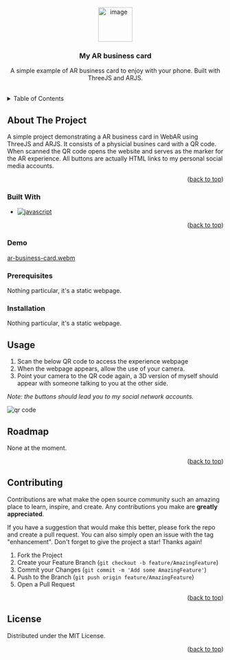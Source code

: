 <a name="readme-top"></a>
<!-- PROJECT LOGO -->
<br />
<div align="center">
  <a href="https://github.com/yannklein/iamyann">
    <img alt="image" src="https://github.com/yannklein/iamyann/assets/26819547/8b1a75ff-736a-4cba-b91f-aa21afe17bfe alt="Logo" width="80" height="80">
  </a>

  <h3 align="center">My AR business card</h3>

  <p align="center">
    A simple example of AR business card to enjoy with your phone. Built with ThreeJS and ARJS.
    <br />
    <br />
  </p>
</div>



<!-- TABLE OF CONTENTS -->
<details>
  <summary>Table of Contents</summary>
  <ol>
    <li>
      <a href="#about-the-project">About The Project</a>
      <ul>
        <li><a href="#built-with">Built With</a></li>
        <li><a href="#demo">Demo</a></li>
      </ul>
    </li>
    <li>
      <a href="#getting-started">Getting Started</a>
      <ul>
        <li><a href="#prerequisites">Prerequisites</a></li>
        <li><a href="#installation">Installation</a></li>
      </ul>
    </li>
    <li><a href="#usage">Usage</a></li>
    <li><a href="#roadmap">Roadmap</a></li>
    <li><a href="#contributing">Contributing</a></li>
    <li><a href="#license">License</a></li>
    <li><a href="#acknowledgments">Acknowledgments</a></li>
  </ol>
</details>



<!-- ABOUT THE PROJECT -->
## About The Project

A simple project demonstrating a AR business card in WebAR using ThreeJS and ARJS. It consists of a physicial busines card with a QR code. When scanned the QR code opens the website and serves as the marker for the AR experience. All buttons are actually HTML links to my personal social media accounts. 

<p align="right">(<a href="#readme-top">back to top</a>)</p>



### Built With
* [![javascript][javascript]][javascript-url]

<p align="right">(<a href="#readme-top">back to top</a>)</p>

### Demo
[ar-business-card.webm](https://github.com/yannklein/iamyann/assets/26819547/cedb70e0-4c9c-4de3-838a-c1828dd53d6d)

<!-- GETTING STARTED -->

### Prerequisites

Nothing particular, it's a static webpage.

### Installation

Nothing particular, it's a static webpage.


<!-- USAGE EXAMPLES -->
## Usage

1. Scan the below QR code to access the experience webpage
2. When the webpage appears, allow the use of your camera.
3. Point your camera to the QR code again, a 3D version of myself should appear with someone talking to you at the other side.

_Note: the buttons should lead you to my social network accounts._

![qr code](https://github.com/yannklein/iamyann/blob/master/marker/marker_yann.png?raw=true)


<!-- ROADMAP -->
## Roadmap

None at the moment.

<p align="right">(<a href="#readme-top">back to top</a>)</p>



<!-- CONTRIBUTING -->
## Contributing

Contributions are what make the open source community such an amazing place to learn, inspire, and create. Any contributions you make are **greatly appreciated**.

If you have a suggestion that would make this better, please fork the repo and create a pull request. You can also simply open an issue with the tag "enhancement".
Don't forget to give the project a star! Thanks again!

1. Fork the Project
2. Create your Feature Branch (`git checkout -b feature/AmazingFeature`)
3. Commit your Changes (`git commit -m 'Add some AmazingFeature'`)
4. Push to the Branch (`git push origin feature/AmazingFeature`)
5. Open a Pull Request

<p align="right">(<a href="#readme-top">back to top</a>)</p>



<!-- LICENSE -->
## License

Distributed under the MIT License.

<p align="right">(<a href="#readme-top">back to top</a>)</p>






<!-- MARKDOWN LINKS & IMAGES -->
<!-- https://www.markdownguide.org/basic-syntax/#reference-style-links -->
[contributors-shield]: https://img.shields.io/github/contributors/othneildrew/Best-README-Template.svg?style=for-the-badge
[contributors-url]: https://github.com/othneildrew/Best-README-Template/graphs/contributors
[forks-shield]: https://img.shields.io/github/forks/othneildrew/Best-README-Template.svg?style=for-the-badge
[forks-url]: https://github.com/othneildrew/Best-README-Template/network/members
[stars-shield]: https://img.shields.io/github/stars/othneildrew/Best-README-Template.svg?style=for-the-badge
[stars-url]: https://github.com/othneildrew/Best-README-Template/stargazers
[issues-shield]: https://img.shields.io/github/issues/othneildrew/Best-README-Template.svg?style=for-the-badge
[issues-url]: https://github.com/othneildrew/Best-README-Template/issues
[license-shield]: https://img.shields.io/github/license/othneildrew/Best-README-Template.svg?style=for-the-badge
[license-url]: https://github.com/othneildrew/Best-README-Template/blob/master/LICENSE.txt
[linkedin-shield]: https://img.shields.io/badge/-LinkedIn-black.svg?style=for-the-badge&logo=linkedin&colorB=555
[linkedin-url]: https://linkedin.com/in/othneildrew
[product-screenshot]: images/screenshot.png
[Next.js]: https://img.shields.io/badge/next.js-000000?style=for-the-badge&logo=nextdotjs&logoColor=white
[Next-url]: https://nextjs.org/
[React.js]: https://img.shields.io/badge/React-20232A?style=for-the-badge&logo=react&logoColor=61DAFB
[React-url]: https://reactjs.org/
[Vue.js]: https://img.shields.io/badge/Vue.js-35495E?style=for-the-badge&logo=vuedotjs&logoColor=4FC08D
[Vue-url]: https://vuejs.org/
[Angular.io]: https://img.shields.io/badge/Angular-DD0031?style=for-the-badge&logo=angular&logoColor=white
[Angular-url]: https://angular.io/
[Svelte.dev]: https://img.shields.io/badge/Svelte-4A4A55?style=for-the-badge&logo=svelte&logoColor=FF3E00
[Svelte-url]: https://svelte.dev/
[Laravel.com]: https://img.shields.io/badge/Laravel-FF2D20?style=for-the-badge&logo=laravel&logoColor=white
[Laravel-url]: https://laravel.com
[Bootstrap.com]: https://img.shields.io/badge/Bootstrap-563D7C?style=for-the-badge&logo=bootstrap&logoColor=white
[Bootstrap-url]: https://getbootstrap.com
[JQuery.com]: https://img.shields.io/badge/jQuery-0769AD?style=for-the-badge&logo=jquery&logoColor=white
[JQuery-url]: https://jquery.com 
[Python]: https://img.shields.io/badge/Python-3776AB?style=for-the-badge&logo=python&logoColor=FFE466
[Python-url]: https://www.python.org
[ffmpeg]: https://img.shields.io/badge/ffmpeg-007808?style=for-the-badge&logo=ffmpeg&logoColor=black
[ffmpeg-url]: https://ffmpeg.org
[chrome]: https://img.shields.io/badge/Chrome%20Extension-lightgray?style=for-the-badge&logo=googlechrome&logoColor=FC521F
[chrome-url]: https://chromewebstore.google.com
[Flask]: https://img.shields.io/badge/flask-black?style=for-the-badge&logo=flask&logoColor=white
[Flask-url]: https://flask.palletsprojects.com/en/3.0.x/
[googletranslate]: https://img.shields.io/badge/googletranslate-4285F4?style=for-the-badge&logo=googletranslate&logoColor=white
[googletranslate-url]: https://cloud.google.com/translate
[openai]: https://img.shields.io/badge/WhisperAI-4285F4?style=for-the-badge&logo=openai&logoColor=white
[openai-url]: https://openai.com/research/whisper
[rubyonrails]: https://img.shields.io/badge/rubyonrails-D30001?style=for-the-badge&logo=rubyonrails&logoColor=black
[rubyonrails-url]: https://rubyonrails.org/
[javascript]: https://img.shields.io/badge/javascript-F7DF1E?style=for-the-badge&logo=javascript&logoColor=black
[javascript-url]: https://developer.mozilla.org/en-US/docs/Web/JavaScript
[javascript]: https://img.shields.io/badge/javascript-F7DF1E?style=for-the-badge&logo=javascript&logoColor=black
[javascript-url]: https://developer.mozilla.org/en-US/docs/Web/JavaScript
